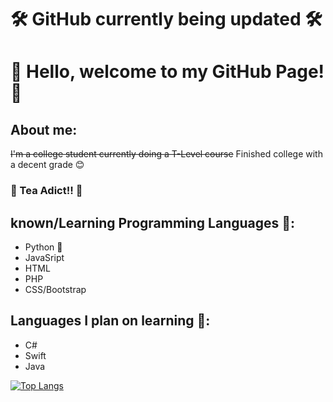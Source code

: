 # 🛠️ GitHub currently being updated 🛠️
# 👋 Hello, welcome to my GitHub Page! 👋

## About me:
~~I'm a college student currently doing a T-Level course~~
Finished college with a decent grade 😊
### 🍵 Tea Adict!! 🍵

## known/Learning Programming Languages 🧠:
- Python 🐍
- JavaSript 
- HTML
- PHP
- CSS/Bootstrap

## Languages I plan on learning 📖:
- C#
- Swift
- Java

[![Top Langs](https://github-readme-stats.vercel.app/api/top-langs/?username=DominikVla&hide=CSS&layout=compact)](https://github.com/anuraghazra/github-readme-stats)
